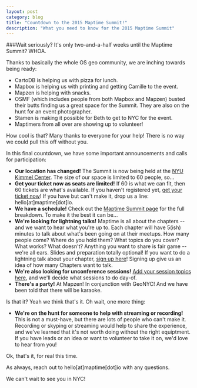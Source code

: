 ```yaml
---
layout: post
category: blog
title: "Countdown to the 2015 Maptime Summit!"
description: "What you need to know for the 2015 Maptime Summit"
---
```


###Wait seriously? It's only two-and-a-half weeks until the Maptime Summit? WHOA.

Thanks to basically the whole OS geo community, we are inching towards being ready:

<ul>
<li>CartoDB is helping us with pizza for lunch.</li>
<li>Mapbox is helping us with printing and getting Camille to the event.</li>
<li>Mapzen is helping with snacks.</li>
<li>OSMF (which includes people from both Mapbox and Mapzen) busted their butts finding us a great space for the Summit. They are also on the hunt for an event photographer.</li>
<li>Stamen is making it possible for Beth to get to NYC for the event.</li>
<li>Maptimers from all over are showing up to volunteer!</li>
</ul>

How cool is that? Many thanks to everyone for your help! There is no way we could pull this off without you.

In this final countdown, we have some important announcements and calls for participation:

<ul>
<li><strong>Our location has changed!</strong> The Summit is now being held at the <a href="http://www.nyu.edu/life/resources-and-services/kimmel-center.html">NYU Kimmel Center</a>. The size of our space is limited to 60 people, so...</li>
<li><strong>Get your ticket now as seats are limited!</strong> If 60 is what we can fit, then 60 tickets are what's available. If you haven't registered yet, <a href="http://www.eventbrite.com/e/maptime-summit-tickets-3547327151">get your ticket now</a>! If you have but can't make it, drop us a line: hello[at]maptime[dot]io.</li>
<li><strong>We have a schedule!</strong> Check out the <a href="http://maptime.io/maptime-summit-2015/">Maptime Summit page</a> for the full breakdown. To make it the best it can be...</li>
<li><strong>We're looking for lightning talks!</strong> Maptime is all about the chapters -- and we want to hear what you're up to. Each chapter will have 5(ish) minutes to talk about what's been going on at their meetups. How many people come? Where do you hold them? What topics do you cover? What works? What doesn't? Anything you want to share is fair game -- we're all ears. Slides and preparation totally optional! If you want to do a lightning talk about your chapter, <a href="http://goo.gl/forms/fhvDxq7RVW">sign up here</a>! Signing up give us an idea of how many Chapters want to talk.</li>
<li><strong>We're also looking for unconference sessions!</strong> <a href="https://docs.google.com/spreadsheets/d/1erv-qsPf4q7YDR0pJCXkTHJo9SKpFW0yv5FJYklV0Yw/edit?usp=sharing">Add your session topics here</a>, and we'll decide what sessions to do day-of.</li>
<li><strong>There's a party!</strong> At Mapzen! In conjunction with GeoNYC! And we have been told that there will be karaoke. </li>
</ul>

Is that it? Yeah we think that's it. Oh wait, one more thing:

<ul>
<li><strong>We're on the hunt for someone to help with streaming or recording!</strong> This is not a must-have, but there are lots of people who can't make it. Recording or skyping or streaming would help to share the experience, and we've learned that it's not worth doing without the right equiptment. If you have leads or an idea or want to volunteer to take it on, we'd love to hear from you! </li>
</ul>

Ok, that's it, for real this time.

As always, reach out to hello[at]maptime[dot]io with any questions.

We can't wait to see you in NYC!
